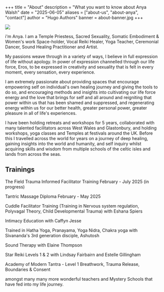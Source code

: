 +++
title = "About"
description = "What you want to know about Anya Walsh"
date = "2025-06-05"
aliases = ["about-us", "about-anya", "contact"]
author = "Hugo Authors"
banner = about-banner.jpg
+++


![](/img/about-anya.jpg)

i'm Anya. I am a Temple Priestess, Sacred Sexuality, Somatic Embodiment & Women's work Space-holder, Vocal Reiki Healer, Yoga Teacher, Ceremonial Dancer, Sound Healing Practitioner and Artist.

My passions weave through in a variety of ways, I believe in full expression of life without apology. In power of expression channelled through our life force, Eros, to be expressed in creativity and sexuality that is felt in every moment, every sensation, every experience. 

I am extremely passionate about providing spaces that encourage empowering self on individual's own healing journey and giving the tools to do so, and encouraging methods and insights into cultivating our life force energy and the love that brings for self and all around and reigniting that power within us that has been shamed and suppressed, and regenerating energy within us for our better health, greater personal power, greater pleasure in all of life's experiences.

I have been holding retreats and workshops for 5 years, collaborated with many talented facilitators across West Wales and Glastonbury, and holding workshops, yoga classes and Temples at festivals around the UK. Before this I travelled across the world for years on a journey of deep healing, gaining insights into the world and humanity, and self inquiry whilst acquiring skills and wisdom from multiple schools of the celtic isles and lands from across the seas.

## Trainings

The Field Trauma Informed Facilitator Training February - July 2025 (in progress)

Tantric Massage Diploma February - May 2025 

Cuddle Facilitator Training (Training in Nervous system regulation, Polyvagal Theory, Child Developmental Trauma) with Eshana Spiers

Intimacy Education with Caffyn Jesse

Trained in Hatha Yoga, Pranayama, Yoga Nidra, Chakra yoga with Sivananda's 3rd generation disciple, Ashutosh

Sound Therapy with Elaine Thompson

Star Reiki Levels 1 & 2 with Lindsay Fairbairn and Estelle Gillingham

Academy of Modern Tantra - Level 1 Breathwork, Trauma Release, Boundaries & Consent

amongst many many more wonderful teachers and Mystery Schools that have fed into my life journey.